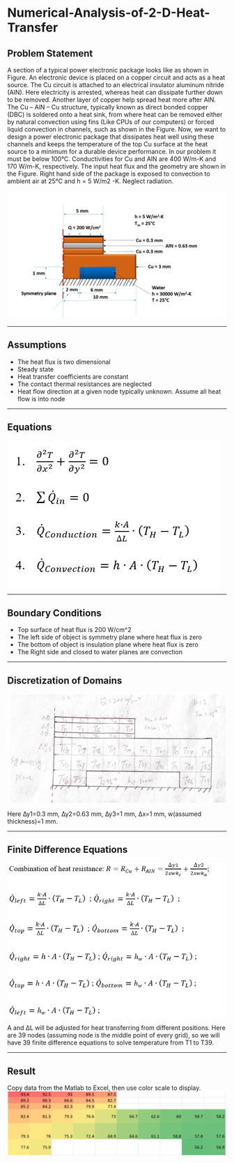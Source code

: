 # Numerical-Analysis-of-2-D-Heat-Transfer
## Problem Statement
A section of a typical power electronic package looks like as shown in Figure. An electronic device is placed on a copper circuit and acts as a heat source. The Cu circuit is attached to an electrical insulator aluminum nitride (AlN). Here electricity is arrested, whereas heat can dissipate further down to be removed. Another layer of copper help spread heat more after AlN. The Cu – AlN – Cu structure, typically known as direct bonded copper (DBC) is soldered onto a heat sink, from where heat can be removed either by natural convection using fins (Like CPUs of our computers) or forced liquid convection in channels, such as shown in the Figure. Now, we want to design a power electronic package that dissipates heat well using these channels and keeps the temperature of the top Cu surface at the heat source to a minimum for a durable device performance. In our problem it must be below 100°C. Conductivities for Cu and AlN are 400 W/m-K and 170 W/m-K, respectively. The input heat flux and the geometry are shown in the Figure. Right hand side of the package is exposed to convection to ambient air at 25°C and h = 5 W/m2 -K. Neglect radiation.

![Screenshot](https://github.com/FancleX/Numerical-Analysis-of-2-D-Heat-Transfer/blob/main/Img/Problemstate.PNG)

---
## Assumptions
* The heat flux is two dimensional
* Steady state
* Heat transfer coefficients are constant
* The contact thermal resistances are neglected
* Heat flow direction at a given node typically unknown. Assume all heat flow is into node
---
## Equations 

![Screenshot](https://github.com/FancleX/Numerical-Analysis-of-2-D-Heat-Transfer/blob/main/Img/Equations.PNG)

---
## Boundary Conditions
* Top surface of heat flux is 200 W/cm^2
* The left side of object is symmetry plane where heat flux is zero
* The bottom of  object is insulation plane where heat flux is zero
* The Right side and closed to water planes are convection
---
## Discretization of Domains
![Screenshot](https://github.com/FancleX/Numerical-Analysis-of-2-D-Heat-Transfer/blob/main/Img/Domains.PNG)

Here ∆y1=0.3 mm, ∆y2=0.63 mm, ∆y3=1 mm, ∆x=1 mm, w(assumed thickness)=1 mm.

---
## Finite Difference Equations
![Screenshot](https://github.com/FancleX/Numerical-Analysis-of-2-D-Heat-Transfer/blob/main/Img/FDE.PNG)

A and ∆L will be adjusted for heat transferring from different positions.
Here are 39 nodes (assuming node is the middle point of every grid), so we will have 39 finite difference equations to solve temperature from T1 to T39. 

---
## Result
Copy data from the Matlab to Excel, then use color scale to display. 
![Screenshot](https://github.com/FancleX/Numerical-Analysis-of-2-D-Heat-Transfer/blob/main/Img/Outcome1.PNG)